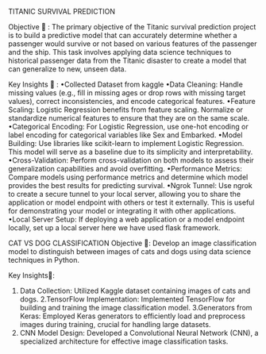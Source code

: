 TITANIC SURVIVAL PREDICTION

Objective 🎯 :
The primary objective of the Titanic survival prediction project is to build a predictive model that can accurately determine whether a passenger would survive or not based on various features of the passenger and the ship. This task involves applying data science techniques to historical passenger data from the Titanic disaster to create a model that can generalize to new, unseen data.

Key Insights 📑 :
•Collected Dataset from kaggle
•Data Cleaning: Handle missing values (e.g., fill in missing ages or drop rows with missing target values), correct inconsistencies, and encode categorical features.
•Feature Scaling: Logistic Regression benefits from feature scaling. Normalize or standardize numerical features to ensure that they are on the same scale.
•Categorical Encoding: For Logistic Regression, use one-hot encoding or label encoding for categorical variables like Sex and Embarked.
•Model Building: Use libraries like scikit-learn to implement Logistic Regression. This model will serve as a baseline due to its simplicity and interpretability.
•Cross-Validation: Perform cross-validation on both models to assess their generalization capabilities and avoid overfitting.
•Performance Metrics: Compare models using performance metrics and determine which model provides the best results for predicting survival.
•Ngrok Tunnel: Use ngrok to create a secure tunnel to your local server, allowing you to share the application or model endpoint with others or test it externally. This is useful for demonstrating your model or integrating it with other applications.
•Local Server Setup: If deploying a web application or a model endpoint locally, set up a local server here we have used flask framework.



CAT VS DOG CLASSIFICATION
Objective 🎯: Develop an image classification model to distinguish between images of cats and dogs using data science techniques in Python.

Key Insights📑:
1. Data Collection: Utilized Kaggle dataset containing images of cats and dogs.
2.TensorFlow Implementation: Implemented TensorFlow for building and training the image classification model.
3.Generators from Keras: Employed Keras generators to efficiently load and preprocess images during training, crucial for handling large datasets.
4. CNN Model Design: Developed a Convolutional Neural Network (CNN), a specialized architecture for effective image classification tasks.

